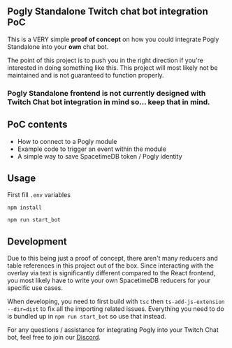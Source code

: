 ## Pogly Standalone Twitch chat bot integration PoC

This is a VERY simple **proof of concept** on how you could integrate Pogly Standalone into your **own** chat bot.

The point of this project is to push you in the right direction if you're interested in doing something like this. This project will most likely not be maintained and is not guaranteed to function properly.

### **Pogly Standalone frontend is not currently designed with Twitch Chat bot integration in mind so... keep that in mind.**

## PoC contents

- How to connect to a Pogly module
- Example code to trigger an event within the module
- A simple way to save SpacetimeDB token / Pogly identity

## Usage

First fill `.env` variables

```
npm install
```

```
npm run start_bot
```

## Development

Due to this being just a proof of concept, there aren't many reducers and table references in this project out of the box. Since interacting with the overlay via text is significantly different compared to the React frontend, you most likely have to write your own SpacetimeDB reducers for your specific use cases.

When developing, you need to first build with `tsc` then `ts-add-js-extension --dir=dist` to fix all the importing related issues. Everything you need to do is bundled up in `npm run start_bot` so use that instead.

For any questions / assistance for integrating Pogly into your Twitch Chat bot, feel free to join our [Discord](https://discord.gg/uPQsBaVdB7).
